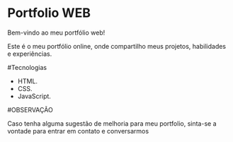 # Portfolio WEB

Bem-vindo ao meu portfólio web!

Este é o meu portfólio online, onde compartilho meus projetos, habilidades e experiências.

#Tecnologias

- HTML.
- CSS.
- JavaScript.

#OBSERVAÇÃO

Caso tenha alguma sugestão de melhoria para meu portfolio, sinta-se a vontade para entrar em contato e conversarmos

